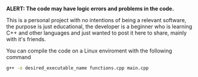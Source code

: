 **ALERT: The code may have logic errors and problems in the code.**

This is a personal project with no intentions of being a relevant software, the purpose is just educational, the developer is a beginner who is learning C++ and other languages and just wanted to post it here to share, mainly with it's friends.

You can compile the code on a Linux enviroment with the following command

```bash
g++ -o desired_executable_name functions.cpp main.cpp
```

